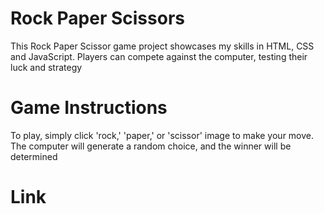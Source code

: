 # Rock Paper Scissors

This Rock Paper Scissor game project showcases my skills in HTML, CSS and JavaScript. Players can compete against the computer, testing their luck and strategy

# Game Instructions

To play, simply click 'rock,' 'paper,' or 'scissor' image to make your move. The computer will generate a random choice, and the winner will be determined

# Link